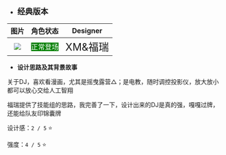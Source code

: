 * **<font size="4">经典版本</font>**

|         图片          | 角色状态                                                                 |          Designer           |
|:-------------------:|----------------------------------------------------------------------|:---------------------------:|
| ![](pic/25/x25.png) | <font style="background: green" color = white size = "3">正常登场</font> | <font size="5">XM&福瑞</font> |

* **设计思路及其背景故事**

关于DJ，喜欢看漫画，尤其是摇曳露营△；是电教，随时调控投影仪，放大放小都可以放心交给人工智翔

福瑞提供了技能组的思路，我完善了一下，设计出来的DJ是真的强，嘎嘎过牌，还能给队友印锦囊牌

设计感：``2 / 5`` ⭐

强度：``4 / 5`` ⭐